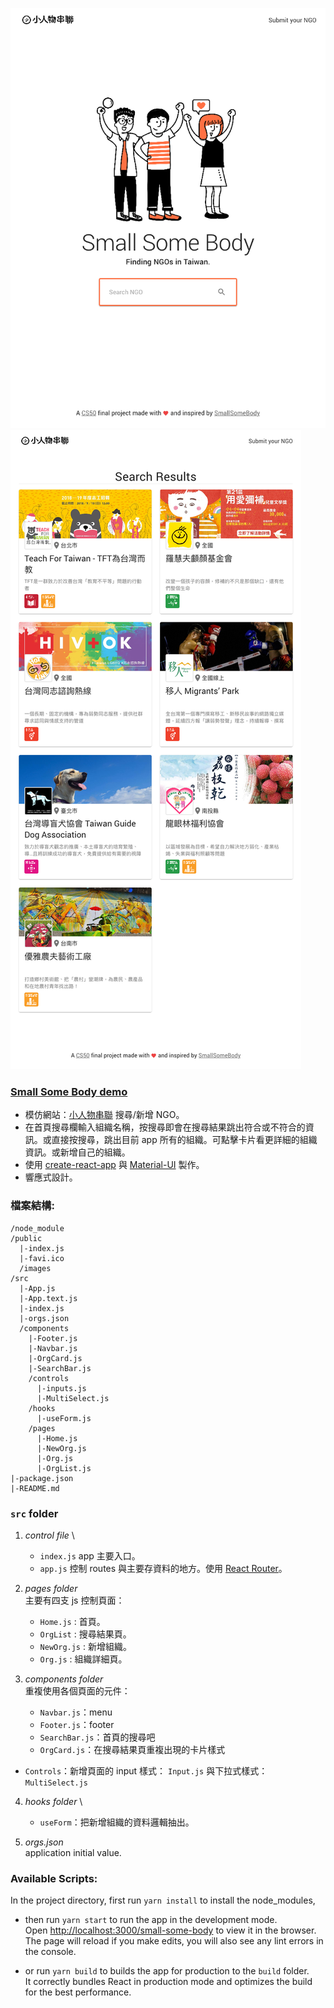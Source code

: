 ![](./assets/home.png)
![](./assets/results.png)

### [Small Some Body demo](https://lipeijia.github.io/small-some-body)

- 模仿網站：[小人物串聯](https://smallsomebody.tw/) 搜尋/新增 NGO。
- 在首頁搜尋欄輸入組織名稱，按搜尋即會在搜尋結果跳出符合或不符合的資訊。或直接按搜尋，跳出目前 app 所有的組織。可點擊卡片看更詳細的組織資訊。或新增自己的組織。
- 使用 [create-react-app](https://create-react-app.dev/) 與 [Material-UI](https://material-ui.com/) 製作。
- 響應式設計。

### 檔案結構:

```
/node_module
/public
  |-index.js
  |-favi.ico
  /images
/src
  |-App.js
  |-App.text.js
  |-index.js
  |-orgs.json
  /components
    |-Footer.js
    |-Navbar.js
    |-OrgCard.js
    |-SearchBar.js
    /controls
      |-inputs.js
      |-MultiSelect.js
    /hooks
      |-useForm.js
    /pages
      |-Home.js
      |-NewOrg.js
      |-Org.js
      |-OrgList.js
|-package.json
|-README.md
```

### `src` folder

1. _control file_ \

   - `index.js` app 主要入口。
   - `app.js` 控制 routes 與主要存資料的地方。使用 [React Router](https://reactrouter.com/)。

2. _pages folder_ \
   主要有四支 js 控制頁面：

   - `Home.js` : 首頁。
   - `OrgList` : 搜尋結果頁。
   - `NewOrg.js` : 新增組織。
   - `Org.js` : 組織詳細頁。

3. _components folder_ \
   重複使用各個頁面的元件：
   - `Navbar.js`：menu
   - `Footer.js`：footer
   - `SearchBar.js`：首頁的搜尋吧
   - `OrgCard.js`：在搜尋結果頁重複出現的卡片樣式

- `Controls`：新增頁面的 input 樣式： `Input.js` 與下拉式樣式：`MultiSelect.js`

4. _hooks folder_ \

   - `useForm`：把新增組織的資料邏輯抽出。

5. _orgs.json_ \
   application initial value.

### Available Scripts:

In the project directory,
first run `yarn install` to install the node_modules,

- then run `yarn start` to run the app in the development mode.\
  Open [http://localhost:3000/small-some-body](http://localhost:3000/small-some-body) to view it in the browser.
  The page will reload if you make edits, you will also see any lint errors in the console.

- or run `yarn build` to builds the app for production to the `build` folder.\
  It correctly bundles React in production mode and optimizes the build for the best performance.
